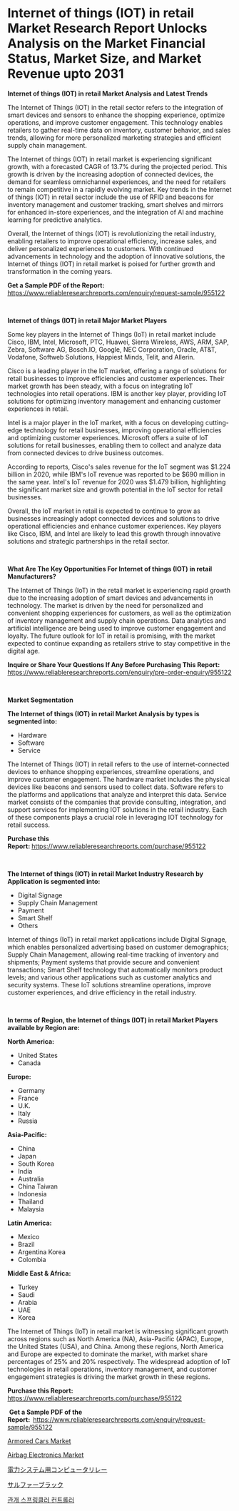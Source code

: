<p><h1>Internet of things (IOT) in retail Market Research Report Unlocks Analysis on the Market Financial Status, Market Size, and Market Revenue upto 2031</h1></p><p><strong>Internet of things (IOT) in retail Market Analysis and Latest Trends</strong></p>
<p><p>The Internet of Things (IOT) in the retail sector refers to the integration of smart devices and sensors to enhance the shopping experience, optimize operations, and improve customer engagement. This technology enables retailers to gather real-time data on inventory, customer behavior, and sales trends, allowing for more personalized marketing strategies and efficient supply chain management.</p><p>The Internet of things (IOT) in retail market is experiencing significant growth, with a forecasted CAGR of 13.7% during the projected period. This growth is driven by the increasing adoption of connected devices, the demand for seamless omnichannel experiences, and the need for retailers to remain competitive in a rapidly evolving market. Key trends in the Internet of things (IOT) in retail sector include the use of RFID and beacons for inventory management and customer tracking, smart shelves and mirrors for enhanced in-store experiences, and the integration of AI and machine learning for predictive analytics.</p><p>Overall, the Internet of things (IOT) is revolutionizing the retail industry, enabling retailers to improve operational efficiency, increase sales, and deliver personalized experiences to customers. With continued advancements in technology and the adoption of innovative solutions, the Internet of things (IOT) in retail market is poised for further growth and transformation in the coming years.</p></p>
<p><strong>Get a Sample PDF of the Report:&nbsp;</strong> <a href="https://www.reliableresearchreports.com/enquiry/request-sample/955122">https://www.reliableresearchreports.com/enquiry/request-sample/955122</a></p>
<p>&nbsp;</p>
<p><strong>Internet of things (IOT) in retail Major Market Players</strong></p>
<p><p>Some key players in the Internet of Things (IoT) in retail market include Cisco, IBM, Intel, Microsoft, PTC, Huawei, Sierra Wireless, AWS, ARM, SAP, Zebra, Software AG, Bosch.IO, Google, NEC Corporation, Oracle, AT&T, Vodafone, Softweb Solutions, Happiest Minds, Telit, and Allerin.</p><p>Cisco is a leading player in the IoT market, offering a range of solutions for retail businesses to improve efficiencies and customer experiences. Their market growth has been steady, with a focus on integrating IoT technologies into retail operations. IBM is another key player, providing IoT solutions for optimizing inventory management and enhancing customer experiences in retail. </p><p>Intel is a major player in the IoT market, with a focus on developing cutting-edge technology for retail businesses, improving operational efficiencies and optimizing customer experiences. Microsoft offers a suite of IoT solutions for retail businesses, enabling them to collect and analyze data from connected devices to drive business outcomes.</p><p>According to reports, Cisco's sales revenue for the IoT segment was $1.224 billion in 2020, while IBM's IoT revenue was reported to be $690 million in the same year. Intel's IoT revenue for 2020 was $1.479 billion, highlighting the significant market size and growth potential in the IoT sector for retail businesses.</p><p>Overall, the IoT market in retail is expected to continue to grow as businesses increasingly adopt connected devices and solutions to drive operational efficiencies and enhance customer experiences. Key players like Cisco, IBM, and Intel are likely to lead this growth through innovative solutions and strategic partnerships in the retail sector.</p></p>
<p>&nbsp;</p>
<p><strong>What Are The Key Opportunities For Internet of things (IOT) in retail Manufacturers?</strong></p>
<p><p>The Internet of Things (IoT) in the retail market is experiencing rapid growth due to the increasing adoption of smart devices and advancements in technology. The market is driven by the need for personalized and convenient shopping experiences for customers, as well as the optimization of inventory management and supply chain operations. Data analytics and artificial intelligence are being used to improve customer engagement and loyalty. The future outlook for IoT in retail is promising, with the market expected to continue expanding as retailers strive to stay competitive in the digital age.</p></p>
<p><strong>Inquire or Share Your Questions If Any Before Purchasing This Report:</strong> <a href="https://www.reliableresearchreports.com/enquiry/pre-order-enquiry/955122">https://www.reliableresearchreports.com/enquiry/pre-order-enquiry/955122</a></p>
<p>&nbsp;</p>
<p><strong>Market Segmentation</strong></p>
<p><strong>The Internet of things (IOT) in retail Market Analysis by types is segmented into:</strong></p>
<p><ul><li>Hardware</li><li>Software</li><li>Service</li></ul></p>
<p><p>The Internet of Things (IOT) in retail refers to the use of internet-connected devices to enhance shopping experiences, streamline operations, and improve customer engagement. The hardware market includes the physical devices like beacons and sensors used to collect data. Software refers to the platforms and applications that analyze and interpret this data. Service market consists of the companies that provide consulting, integration, and support services for implementing IOT solutions in the retail industry. Each of these components plays a crucial role in leveraging IOT technology for retail success.</p></p>
<p><strong>Purchase this Report:&nbsp;</strong><a href="https://www.reliableresearchreports.com/purchase/955122">https://www.reliableresearchreports.com/purchase/955122</a></p>
<p>&nbsp;</p>
<p><strong>The Internet of things (IOT) in retail Market Industry Research by Application is segmented into:</strong></p>
<p><ul><li>Digital Signage</li><li>Supply Chain Management</li><li>Payment</li><li>Smart Shelf</li><li>Others</li></ul></p>
<p><p>Internet of things (IoT) in retail market applications include Digital Signage, which enables personalized advertising based on customer demographics; Supply Chain Management, allowing real-time tracking of inventory and shipments; Payment systems that provide secure and convenient transactions; Smart Shelf technology that automatically monitors product levels; and various other applications such as customer analytics and security systems. These IoT solutions streamline operations, improve customer experiences, and drive efficiency in the retail industry.</p></p>
<p>&nbsp;</p>
<p><strong>In terms of Region, the Internet of things (IOT) in retail Market Players available by Region are:</strong></p>
<p>
    <p> <strong> North America: </strong>
        <ul>
            <li>United States</li>
            <li>Canada</li>
        </ul>
        </p> 
    <p> <strong> Europe: </strong>
        <ul>
            <li>Germany</li>
            <li>France</li>
            <li>U.K.</li>
            <li>Italy</li>
            <li>Russia</li>
        </ul>
        </p> 
    <p> <strong> Asia-Pacific: </strong>
        <ul>
            <li>China</li>
            <li>Japan</li>
            <li>South Korea</li>
            <li>India</li>
            <li>Australia</li>
            <li>China Taiwan</li>
            <li>Indonesia</li>
            <li>Thailand</li>
            <li>Malaysia</li>
        </ul>
        </p> 
    <p> <strong> Latin America: </strong>
        <ul>
            <li>Mexico</li>
            <li>Brazil</li>
            <li>Argentina Korea</li>
            <li>Colombia</li>
        </ul>
        </p> 
    <p> <strong> Middle East & Africa: </strong>
        <ul>
            <li>Turkey</li>
            <li>Saudi</li>
            <li>Arabia</li>
            <li>UAE</li>
            <li>Korea</li>
        </ul>
    </p>
    </p>
<p><p>The Internet of Things (IoT) in retail market is witnessing significant growth across regions such as North America (NA), Asia-Pacific (APAC), Europe, the United States (USA), and China. Among these regions, North America and Europe are expected to dominate the market, with market share percentages of 25% and 20% respectively. The widespread adoption of IoT technologies in retail operations, inventory management, and customer engagement strategies is driving the market growth in these regions.</p></p>
<p><strong>Purchase this Report: </strong><a href="https://www.reliableresearchreports.com/purchase/955122">https://www.reliableresearchreports.com/purchase/955122</a></p>
<p>&nbsp;<strong>Get a Sample PDF of the Report:&nbsp;&nbsp;</strong><a href="https://www.reliableresearchreports.com/enquiry/request-sample/955122">https://www.reliableresearchreports.com/enquiry/request-sample/955122</a></p>
<p><strong></strong></p>
<p><p><a href="https://issuu.com/reportprime-2/docs/armored-cars-market-size-2030.pptx">Armored Cars Market</a></p><p><a href="https://issuu.com/reportprime-2/docs/airbag-electronics-market-size-2030.pptx">Airbag Electronics Market</a></p><p><a href="https://github.com/avwofrml53535/Market-Research-Report-List-1/blob/main/777899712534.md">電力システム用コンピュータリレー</a></p><p><a href="https://github.com/vtbvgl20191192/Market-Research-Report-List-1/blob/main/701077312535.md">サルファーブラック</a></p><p><a href="https://github.com/lzuwsfreyoq70/Market-Research-Report-List-1/blob/main/938188911709.md">관개 스프링클러 컨트롤러</a></p></p>